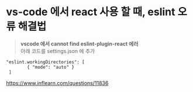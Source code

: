 # vs-code 에서 react 사용 할 때, eslint 오류 해결법
> **vscode 에서 cannot find eslint-plugin-react 에러**  
아래 코드를 settings.json 에 추가 
~~~
"eslint.workingDirectories": [
        { "mode": "auto" }
 ]
~~~
https://www.inflearn.com/questions/11836
